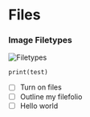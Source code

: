 # Files

### Image Filetypes

![Filetypes](https://images.squarespace-cdn.com/content/v1/60f1a490a90ed8713c41c36c/1628807685600-5WKFSYN83S8BV6KKA3YV/image-asset.jpeg)

```
print(test)
```

- [ ] Turn on files
- [ ] Outline my filefolio
- [ ] Hello world
